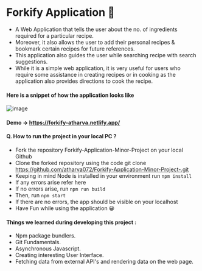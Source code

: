 # Forkify Application 🍜

- A Web Application that tells the user about the no. of ingredients required for a particular recipe.
- Moreover, it also allows the user to add their personal recipes & bookmark certain recipes for future references.
- This application also guides the user while searching recipe with search suggestions.
- While it is a simple web application, it is very useful for users who require some assistance in creating recipes or in cooking as the application also provides directions to cook the recipe.

#### Here is a snippet of how the application looks like 
![image](https://user-images.githubusercontent.com/76684818/139418889-27bae65b-c0eb-4cd9-8df6-9d28ff7b6a53.png)

#### Demo -> https://forkify-atharva.netlify.app/

#### Q. How to run the project in your local PC ?
- Fork the repository Forkify-Application-Minor-Project on your local Github
- Clone the forked repository using the code git clone https://github.com/atharva072/Forkify-Application-Minor-Project-.git
- Keeping in mind Node is installed in your environment run `npm install`
- If any errors arise refer here
- If no errors arise, run `npm run build`
- Then, run `npm start`
- If there are no errors, the app should be visible on your localhost
- Have Fun while using the application 😀

#### Things we learned during developing this project :
- Npm package bundlers.
- Git Fundamentals.
- Asynchronous Javascript.
- Creating interesting User Interface.
- Fetching data from external API's and rendering data on the web page. 
